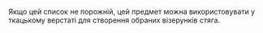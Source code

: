 Якщо цей список не порожній, цей предмет можна використовувати у ткацькому верстаті для створення обраних візерунків стяга.